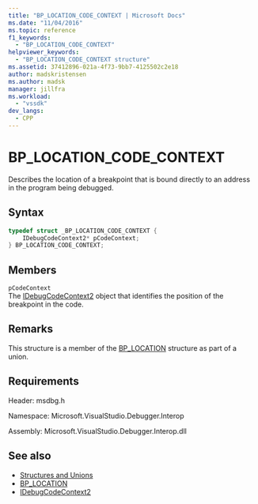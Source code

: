 ```yaml
---
title: "BP_LOCATION_CODE_CONTEXT | Microsoft Docs"
ms.date: "11/04/2016"
ms.topic: reference
f1_keywords:
  - "BP_LOCATION_CODE_CONTEXT"
helpviewer_keywords:
  - "BP_LOCATION_CODE_CONTEXT structure"
ms.assetid: 37412896-021a-4f73-9bb7-4125502c2e18
author: madskristensen
ms.author: madsk
manager: jillfra
ms.workload:
  - "vssdk"
dev_langs:
  - CPP
---
```

# BP_LOCATION_CODE_CONTEXT
Describes the location of a breakpoint that is bound directly to an address in the program being debugged.

## Syntax

```cpp
typedef struct _BP_LOCATION_CODE_CONTEXT {
    IDebugCodeContext2* pCodeContext;
} BP_LOCATION_CODE_CONTEXT;
```

## Members
`pCodeContext`\
The [IDebugCodeContext2](../../../extensibility/debugger/reference/idebugcodecontext2.md) object that identifies the position of the breakpoint in the code.

## Remarks
This structure is a member of the [BP_LOCATION](../../../extensibility/debugger/reference/bp-location.md) structure as part of a union.

## Requirements
Header: msdbg.h

Namespace: Microsoft.VisualStudio.Debugger.Interop

Assembly: Microsoft.VisualStudio.Debugger.Interop.dll

## See also
- [Structures and Unions](../../../extensibility/debugger/reference/structures-and-unions.md)
- [BP_LOCATION](../../../extensibility/debugger/reference/bp-location.md)
- [IDebugCodeContext2](../../../extensibility/debugger/reference/idebugcodecontext2.md)
